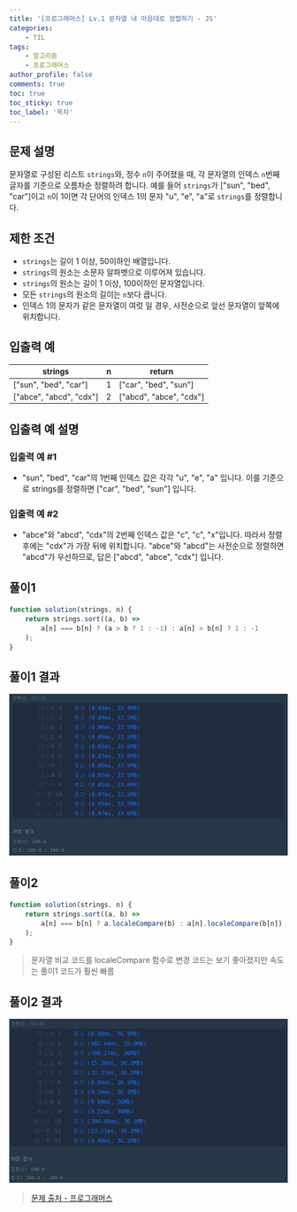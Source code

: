 ```yaml
---
title: '[프로그래머스] Lv.1 문자열 내 마음대로 정렬하기 - JS'
categories:
    - TIL
tags:
    - 알고리즘
    - 프로그래머스
author_profile: false
comments: true
toc: true
toc_sticky: true
toc_label: '목차'
---
```


## 문제 설명

문자열로 구성된 리스트 `strings`와, 정수 `n`이 주어졌을 때, 각 문자열의 인덱스 `n`번째 글자를 기준으로 오름차순 정렬하려 합니다. 예를 들어 `strings`가 ["sun", "bed", "car"]이고 `n`이 1이면 각 단어의 인덱스 1의 문자 "u", "e", "a"로 `strings`를 정렬합니다.

## 제한 조건

-   `strings`는 길이 1 이상, 50이하인 배열입니다.
-   `strings`의 원소는 소문자 알파벳으로 이루어져 있습니다.
-   `strings`의 원소는 길이 1 이상, 100이하인 문자열입니다.
-   모든 `strings`의 원소의 길이는 `n`보다 큽니다.
-   인덱스 1의 문자가 같은 문자열이 여럿 일 경우, 사전순으로 앞선 문자열이 앞쪽에 위치합니다.

## 입출력 예

| strings                 | n   | return                  |
| ----------------------- | --- | ----------------------- |
| ["sun", "bed", "car"]   | 1   | ["car", "bed", "sun"]   |
| ["abce", "abcd", "cdx"] | 2   | ["abcd", "abce", "cdx"] |

## 입출력 예 설명

### 입출력 예 #1

-   "sun", "bed", "car"의 1번째 인덱스 값은 각각 "u", "e", "a" 입니다. 이를 기준으로 strings를 정렬하면 ["car", "bed", "sun"] 입니다.

### 입출력 예 #2

-   "abce"와 "abcd", "cdx"의 2번째 인덱스 값은 "c", "c", "x"입니다. 따라서 정렬 후에는 "cdx"가 가장 뒤에 위치합니다. "abce"와 "abcd"는 사전순으로 정렬하면 "abcd"가 우선하므로, 답은 ["abcd", "abce", "cdx"] 입니다.

## 풀이1

```javascript
function solution(strings, n) {
    return strings.sort((a, b) =>
        a[n] === b[n] ? (a > b ? 1 : -1) : a[n] > b[n] ? 1 : -1
    );
}
```

## 풀이1 결과

![result](/assets/images/2023/09/01/algorithm-43-result1.png)

## 풀이2

```javascript
function solution(strings, n) {
    return strings.sort((a, b) =>
        a[n] === b[n] ? a.localeCompare(b) : a[n].localeCompare(b[n])
    );
}
```

> 문자열 비교 코드를 localeCompare 함수로 변경
> 코드는 보기 좋아졌지만 속도는 풀이1 코드가 훨씬 빠름

## 풀이2 결과

![result](/assets/images/2023/09/01/algorithm-43-result2.png)

> [문제 출처 - 프로그래머스](https://school.programmers.co.kr/learn/courses/30/lessons/12915?language=javascript)
